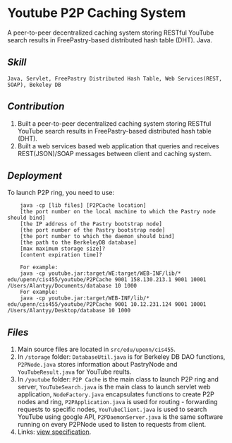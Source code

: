 Youtube P2P Caching System
==========================

A peer-to-peer decentralized caching system storing RESTful YouTube search results in FreePastry-based distributed hash table (DHT). Java.

## _Skill_
    Java, Servlet, FreePastry Distributed Hash Table, Web Services(REST, SOAP), Bekeley DB

## _Contribution_
1. Built a peer-to-peer decentralized caching system storing RESTful YouTube search results in FreePastry-based distributed hash table (DHT).
2. Built a web services based web application that queries and receives REST(JSON)/SOAP messages between client and caching system.

## _Deployment_ 
To launch P2P ring, you need to use:
        
        java -cp [lib files] [P2PCache location]
        [the port number on the local machine to which the Pastry node should bind]
        [the IP address of the Pastry bootstrap node]
        [the port number of the Pastry bootstrap node]
        [the port number to which the daemon should bind]
        [the path to the BerkeleyDB database]
        [max maximum storage size]?
        [content expiration time]?

        For example: 
        java -cp youtube.jar:target/WE:target/WEB-INF/lib/* edu/upenn/cis455/youtube/P2PCache 9001 158.130.213.1 9001 10001 /Users/Alantyy/Documents/database 10 1000
        For example:
        java -cp youtube.jar:target/WEB-INF/lib/* edu/upenn/cis455/youtube/P2PCache 9001 10.12.231.124 9001 10001 /Users/Alantyy/Desktop/database 10 1000
 
## _Files_
1. Main source files are located in `src/edu/upenn/cis455`.
2. In `/storage` folder: `DatabaseUtil.java` is for Berkeley DB DAO functions, `P2PNode.java` stores information 
about PastryNode and `YouTubeResult.java` for YouTube reults.
3. In `/youtube` folder: `P2P Cache` is the main class to launch P2P ring and server, `YouTubeSearch.java` is the
main class to launch servlet web application, `NodeFactory.java` encapsulates functions to create P2P nodes and ring,
`P2PApplication.java` is used for routing - forwarding requests to specific nodes, `YouTubeClient.java` is used to search YouTube using google API, 
`P2PDaemonServer.java` is the same software running on
every P2PNode used to listen to requests from client.
4. Links: [view specification](http://www.cis.upenn.edu/~cis455/handouts/Homework-3.pdf).

